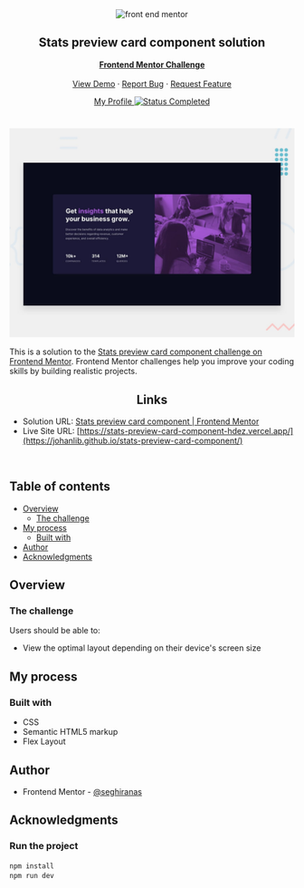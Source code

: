 <div id="top"></div>

<div align="center">

  <img src="https://www.frontendmentor.io/static/images/logo-mobile.svg" alt="front end mentor" width="80">

  <h2 align="center">Stats preview card component solution</h2>
  <p align="center">
  <!-- a modifier -->
    <a href="https://www.frontendmentor.io/solutions/stats-preview-card-component-Lw3Zkwd7jt"><strong>Frontend Mentor Challenge</strong></a>
    <br />
    <br />
    <a href="https://johanlib.github.io/stats-preview-card-component/">View Demo</a>
    ·
    <a href="https://github.com/johanLib/stats-preview-card-component/issues" target="_blank">Report Bug</a>
    ·
    <a href="https://github.com/johanLib/stats-preview-card-component/issues" target="_blank">Request Feature</a>
  </p>
</div>

<!-- Bagdes -->
<div align="center">
  <!-- Profile -->
  <a href="https://www.frontendmentor.io/profile/seghiranas">
    My Profile
  </a>
  <!-- Status -->
  <a href="#">
    <img src="https://img.shields.io/badge/Status-Completed-brightgreen?style=for-the-badge" alt="Status Completed">
  </a>

</div>

#

<div align="center">

![](./design/desktop-preview.jpg)

</div>

This is a solution to the [Stats preview card component challenge on Frontend Mentor](https://www.frontendmentor.io/challenges/stats-preview-card-component-8JqbgoU62). Frontend Mentor challenges help you improve your coding skills by building realistic projects.

<h2 align="center">Links</h2>

- Solution URL: [Stats preview card component | Frontend Mentor](https://www.frontendmentor.io/solutions/#)
- Live Site URL: [https://stats-preview-card-component-hdez.vercel.app/](https://johanlib.github.io/stats-preview-card-component/)

<br>

## Table of contents

- [Overview](#overview)
  - [The challenge](#the-challenge)
- [My process](#my-process)
  - [Built with](#built-with)
- [Author](#author)
- [Acknowledgments](#acknowledgments)

## Overview

### The challenge

Users should be able to:

- View the optimal layout depending on their device's screen size

## My process

### Built with

<!-- Bagdes -->

- CSS
- Semantic HTML5 markup
- Flex Layout


## Author

- Frontend Mentor - [@seghiranas](https://www.frontendmentor.io/profile/seghiranas)

## Acknowledgments

### Run the project

```bash
npm install
npm run dev
```
